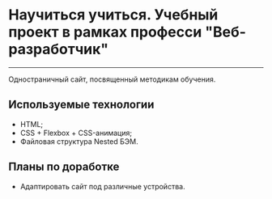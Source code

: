 # Научиться учиться. Учебный проект в рамках професси "Веб-разработчик"
---

Одностраничный сайт, посвященный методикам обучения.

## Используемые технологии
* HTML; 
* CSS + Flexbox + CSS-анимация;
* Файловая структура Nested БЭМ.

## Планы по доработке
* Адаптировать сайт под различные устройства.